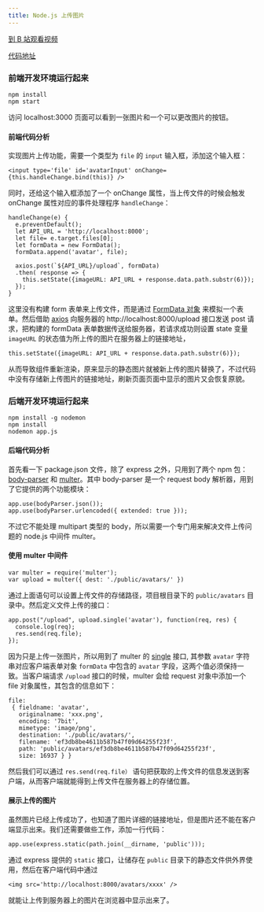 ```yaml
---
title: Node.js 上传图片
---
```


[到 B 站观看视频](https://www.bilibili.com/video/BV1Yi4y1t7JH/)

[代码地址](https://coding.net/u/happypeter/p/haoduoshipin-demo/git/tree/master/199-upload-image)

### 前端开发环境运行起来

```
npm install
npm start
```

访问 localhost:3000 页面可以看到一张图片和一个可以更改图片的按钮。

#### 前端代码分析

实现图片上传功能，需要一个类型为 `file` 的 `input` 输入框，添加这个输入框：

```
<input type='file' id='avatarInput' onChange={this.handleChange.bind(this)} />
```

同时，还给这个输入框添加了一个 onChange 属性，当上传文件的时候会触发 onChange 属性对应的事件处理程序 `handleChange`：

```
handleChange(e) {
  e.preventDefault();
  let API_URL = 'http://localhost:8000';
  let file= e.target.files[0];
  let formData = new FormData();
  formData.append('avatar', file);

  axios.post(`${API_URL}/upload`, formData)
  .then( response => {
    this.setState({imageURL: API_URL + response.data.path.substr(6)});
  });
}
```

这里没有构建 form 表单来上传文件，而是通过 [FormData 对象](https://developer.mozilla.org/zh-CN/docs/Web/Guide/Using_FormData_Objects) 来模拟一个表单。然后借助 [axios](https://github.com/mzabriskie/axios) 向服务器的 http://localhost:8000/upload 接口发送 post 请求，把构建的 formData 表单数据传送给服务器，若请求成功则设置 state 变量 `imageURL` 的状态值为所上传的图片在服务器上的链接地址，

```
this.setState({imageURL: API_URL + response.data.path.substr(6)});
```

从而导致组件重新渲染，原来显示的静态图片就被新上传的图片替换了，不过代码中没有存储新上传图片的链接地址，刷新页面页面中显示的图片又会恢复原貌。

### 后端开发环境运行起来

```
npm install -g nodemon
npm install
nodemon app.js
```

#### 后端代码分析

首先看一下 package.json 文件，除了 express 之外，只用到了两个 npm 包：[body-parser](https://github.com/expressjs/body-parser) 和 [multer](https://github.com/expressjs/multer)。其中 body-parser 是一个 request body 解析器，用到了它提供的两个功能模块：

```
app.use(bodyParser.json());
app.use(bodyParser.urlencoded({ extended: true }));
```

不过它不能处理 multipart 类型的 body，所以需要一个专门用来解决文件上传问题的 node.js 中间件 multer。

#### 使用 multer 中间件

```
var multer = require('multer');
var upload = multer({ dest: './public/avatars/' })
```

通过上面语句可以设置上传文件的存储路径，项目根目录下的 `public/avatars` 目录中。然后定义文件上传的接口：

```
app.post("/upload", upload.single('avatar'), function(req, res) {
  console.log(req);
  res.send(req.file);
});
```

因为只是上传一张图片，所以用到了 multer 的 [single](https://github.com/expressjs/multer#singlefieldname) 接口, 其参数 `avatar` 字符串对应客户端表单对象 `formData` 中包含的 `avatar` 字段，这两个值必须保持一致。当客户端请求 `/upload` 接口的时候，multer 会给 request 对象中添加一个 file 对象属性，其包含的信息如下：

```
file:
 { fieldname: 'avatar',
   originalname: 'xxx.png',
   encoding: '7bit',
   mimetype: 'image/png',
   destination: './public/avatars/',
   filename: 'ef3db8be4611b587b47f09d64255f23f',
   path: 'public/avatars/ef3db8be4611b587b47f09d64255f23f',
   size: 16937 } }
```

 然后我们可以通过 `res.send(req.file）` 语句把获取的上传文件的信息发送到客户端，从而客户端就能得到上传文件在服务器上的存储位置。

 #### 展示上传的图片

虽然图片已经上传成功了，也知道了图片详细的链接地址，但是图片还不能在客户端显示出来。我们还需要做些工作，添加一行代码：

```
app.use(express.static(path.join(__dirname, 'public')));
```

通过 express 提供的 `static` 接口，让储存在 `public` 目录下的静态文件供外界使用，然后在客户端代码中通过

```
<img src='http://localhost:8000/avatars/xxxx' />
```

就能让上传到服务器上的图片在浏览器中显示出来了。
